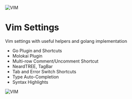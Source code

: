 ![VIM](https://cdn.iconscout.com/public/images/icon/free/png-128/vim-company-brand-logo-3a071bb2196648f2-128x128.png)
# Vim Settings
Vim settings with useful helpers and golang implementation

* Go Plugin and Shortcuts
* Molokai Plugin
* Multi-row Comment/Uncomment Shortcut
* NeardTREE, TagBar
* Tab and Error Switch Shortcuts
* Type Auto-Completion
* Syntax Highlights

![VIM]("https://raw.githubusercontent.com/code-badger/vim-settings/master/ui_example.png")
